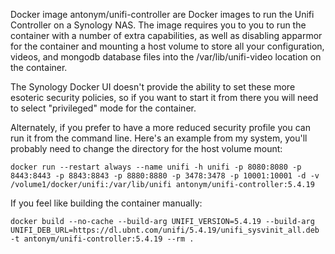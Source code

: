 
Docker image antonym/unifi-controller are Docker images to run
the Unifi Controller on a Synology NAS.  The image requires you
to you to run the container with a number of extra capabilities, as
well as disabling apparmor for the container and mounting a host
volume to store all your configuration, videos, and mongodb database
files into the /var/lib/unifi-video location on the container.

The Synology Docker UI doesn't provide the ability to set these
more esoteric security policies, so if you want to start it from there
you will need to select "privileged" mode for the container.

Alternately, if you prefer to have a more reduced security
profile you can run it from the command line.  Here's an example
from my system, you'll probably need to change the directory for
the host volume mount:

```
docker run --restart always --name unifi -h unifi -p 8080:8080 -p 8443:8443 -p 8843:8843 -p 8880:8880 -p 3478:3478 -p 10001:10001 -d -v /volume1/docker/unifi:/var/lib/unifi antonym/unifi-controller:5.4.19
```
If you feel like building the container manually:

```
docker build --no-cache --build-arg UNIFI_VERSION=5.4.19 --build-arg UNIFI_DEB_URL=https://dl.ubnt.com/unifi/5.4.19/unifi_sysvinit_all.deb -t antonym/unifi-controller:5.4.19 --rm .
```
